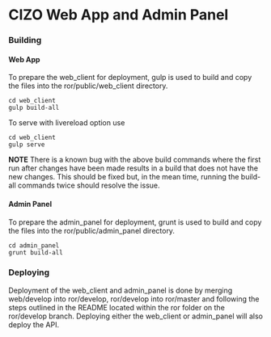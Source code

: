 # CIZO Web App and Admin Panel

### Building

#### Web App

To prepare the web_client for deployment, gulp is used to build and copy the files into the ror/public/web_client directory.

```
cd web_client
gulp build-all
```

To serve with livereload option use

```
cd web_client
gulp serve
```

**NOTE** There is a known bug with the above build commands where the first run after changes have been made results in a build that does not have the new changes. This should be fixed but, in the mean time, running the build-all commands twice should resolve the issue. 

#### Admin Panel

To prepare the admin_panel for deployment, grunt is used to build and copy the files into the ror/public/admin_panel directory.

```
cd admin_panel
grunt build-all
```

### Deploying

Deployment of the web_client and admin_panel is done by merging web/develop into ror/develop, ror/develop into ror/master and following the steps outlined in the README located within the ror folder on the ror/develop branch. Deploying either the web_client or admin_panel will also deploy the API. 